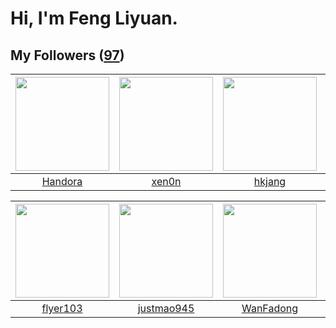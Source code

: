 # Hi, I'm Feng Liyuan.

## My Followers ([97](https://github.com/SunRunAway?tab=followers))

| <img src="https://avatars.githubusercontent.com/u/25010034?v=4" width="150" height="150" /> | <img src="https://avatars.githubusercontent.com/u/1175567?v=4" width="150" height="150" /> | <img src="https://avatars.githubusercontent.com/u/3069493?v=4" width="150" height="150" /> | <img src="https://avatars.githubusercontent.com/u/2445114?v=4" width="150" height="150" /> |
| :-----------------------------------------------------------------------------------------: | :----------------------------------------------------------------------------------------: | :----------------------------------------------------------------------------------------: | :----------------------------------------------------------------------------------------: |
|                            [Handora](https://github.com/Handora)                            |                              [xen0n](https://github.com/xen0n)                             |                             [hkjang](https://github.com/hkjang)                            |                          [CaseyYang](https://github.com/CaseyYang)                         |

| <img src="https://avatars.githubusercontent.com/u/829039?v=4" width="150" height="150" /> | <img src="https://avatars.githubusercontent.com/u/619331?v=4" width="150" height="150" /> | <img src="https://avatars.githubusercontent.com/u/10414494?v=4" width="150" height="150" /> | <img src="https://avatars.githubusercontent.com/u/4661589?v=4" width="150" height="150" /> |
| :---------------------------------------------------------------------------------------: | :---------------------------------------------------------------------------------------: | :-----------------------------------------------------------------------------------------: | :----------------------------------------------------------------------------------------: |
|                          [flyer103](https://github.com/flyer103)                          |                        [justmao945](https://github.com/justmao945)                        |                          [WanFadong](https://github.com/WanFadong)                          |                      [IceCoffee2013](https://github.com/IceCoffee2013)                     |